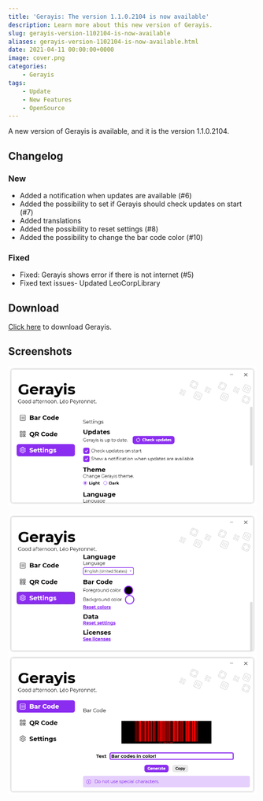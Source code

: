 ```yaml
---
title: 'Gerayis: The version 1.1.0.2104 is now available'
description: Learn more about this new version of Gerayis.
slug: gerayis-version-1102104-is-now-available
aliases: gerayis-version-1102104-is-now-available.html
date: 2021-04-11 00:00:00+0000
image: cover.png
categories:
    - Gerayis
tags:
    - Update
    - New Features
    - OpenSource
---
```

A new version of Gerayis is available, and it is the version 1.1.0.2104.

## Changelog
### New
- Added a notification when updates are available (#6)
- Added the possibility to set if Gerayis should check updates on start (#7)
- Added translations
- Added the possibility to reset settings (#8)
- Added the possibility to change the bar code color (#10)
### Fixed
- Fixed: Gerayis shows error if there is not internet (#5)
- Fixed text issues- Updated LeoCorpLibrary

## Download

[Click here](https://DownloadGerayis) to download Gerayis.

## Screenshots

![The Settings of Gerayis](cover.png)

![The bar code section in the settings of Gerayis](2.png)
![A red and black bar code generated using Gerayis](3.png)
